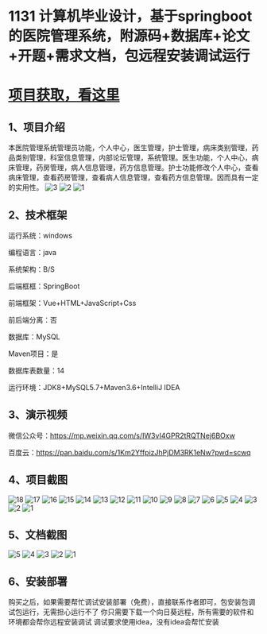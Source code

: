 # 1131 计算机毕业设计，基于springboot的医院管理系统，附源码+数据库+论文+开题+需求文档，包远程安装调试运行

# [项目获取，看这里](https://mbd.pub/o/bread/mbd-aJeWk5dw "项目获取，看这里")

## 1、项目介绍

本医院管理系统管理员功能，个人中心，医生管理，护士管理，病床类别管理，药品类别管理，科室信息管理，内部论坛管理，系统管理。医生功能，个人中心，病床管理，药房管理，病人信息管理，药方信息管理。护士功能修改个人中心，查看病床管理，查看药房管理，查看病人信息管理，查看药方信息管理。因而具有一定的实用性。
![3](https://javabscode.github.io/picx-images-hosting/1131-计算机毕业设计-基于springboot的医院管理系统-附源码+数据库+论文+开题+需求文档-包远程安装调试运行-其他截图/3.webp)
![2](https://javabscode.github.io/picx-images-hosting/1131-计算机毕业设计-基于springboot的医院管理系统-附源码+数据库+论文+开题+需求文档-包远程安装调试运行-其他截图/2.webp)
![1](https://javabscode.github.io/picx-images-hosting/1131-计算机毕业设计-基于springboot的医院管理系统-附源码+数据库+论文+开题+需求文档-包远程安装调试运行-其他截图/1.webp)


## 2、技术框架

运行系统：windows

编程语言：java

系统架构：B/S

后端框框：SpringBoot

前端框架：Vue+HTML+JavaScript+Css

前后端分离：否

数据库：MySQL

Maven项目：是

数据库表数量：14

运行环境：JDK8+MySQL5.7+Maven3.6+IntelliJ IDEA

## 3、演示视频

微信公众号：https://mp.weixin.qq.com/s/IW3vI4GPR2tRQTNej6BOxw

百度云：https://pan.baidu.com/s/1Km2YffpizJhPjDM3RK1eNw?pwd=scwq 

## 4、项目截图  
![18](https://javabscode.github.io/picx-images-hosting/1131-计算机毕业设计-基于springboot的医院管理系统-附源码+数据库+论文+开题+需求文档-包远程安装调试运行-运行截图/18.webp)
![17](https://javabscode.github.io/picx-images-hosting/1131-计算机毕业设计-基于springboot的医院管理系统-附源码+数据库+论文+开题+需求文档-包远程安装调试运行-运行截图/17.webp)
![16](https://javabscode.github.io/picx-images-hosting/1131-计算机毕业设计-基于springboot的医院管理系统-附源码+数据库+论文+开题+需求文档-包远程安装调试运行-运行截图/16.webp)
![15](https://javabscode.github.io/picx-images-hosting/1131-计算机毕业设计-基于springboot的医院管理系统-附源码+数据库+论文+开题+需求文档-包远程安装调试运行-运行截图/15.webp)
![14](https://javabscode.github.io/picx-images-hosting/1131-计算机毕业设计-基于springboot的医院管理系统-附源码+数据库+论文+开题+需求文档-包远程安装调试运行-运行截图/14.webp)
![13](https://javabscode.github.io/picx-images-hosting/1131-计算机毕业设计-基于springboot的医院管理系统-附源码+数据库+论文+开题+需求文档-包远程安装调试运行-运行截图/13.webp)
![12](https://javabscode.github.io/picx-images-hosting/1131-计算机毕业设计-基于springboot的医院管理系统-附源码+数据库+论文+开题+需求文档-包远程安装调试运行-运行截图/12.webp)
![11](https://javabscode.github.io/picx-images-hosting/1131-计算机毕业设计-基于springboot的医院管理系统-附源码+数据库+论文+开题+需求文档-包远程安装调试运行-运行截图/11.webp)
![10](https://javabscode.github.io/picx-images-hosting/1131-计算机毕业设计-基于springboot的医院管理系统-附源码+数据库+论文+开题+需求文档-包远程安装调试运行-运行截图/10.webp)
![9](https://javabscode.github.io/picx-images-hosting/1131-计算机毕业设计-基于springboot的医院管理系统-附源码+数据库+论文+开题+需求文档-包远程安装调试运行-运行截图/9.webp)
![8](https://javabscode.github.io/picx-images-hosting/1131-计算机毕业设计-基于springboot的医院管理系统-附源码+数据库+论文+开题+需求文档-包远程安装调试运行-运行截图/8.webp)
![7](https://javabscode.github.io/picx-images-hosting/1131-计算机毕业设计-基于springboot的医院管理系统-附源码+数据库+论文+开题+需求文档-包远程安装调试运行-运行截图/7.webp)
![6](https://javabscode.github.io/picx-images-hosting/1131-计算机毕业设计-基于springboot的医院管理系统-附源码+数据库+论文+开题+需求文档-包远程安装调试运行-运行截图/6.webp)
![5](https://javabscode.github.io/picx-images-hosting/1131-计算机毕业设计-基于springboot的医院管理系统-附源码+数据库+论文+开题+需求文档-包远程安装调试运行-运行截图/5.webp)
![4](https://javabscode.github.io/picx-images-hosting/1131-计算机毕业设计-基于springboot的医院管理系统-附源码+数据库+论文+开题+需求文档-包远程安装调试运行-运行截图/4.webp)
![3](https://javabscode.github.io/picx-images-hosting/1131-计算机毕业设计-基于springboot的医院管理系统-附源码+数据库+论文+开题+需求文档-包远程安装调试运行-运行截图/3.webp)
![2](https://javabscode.github.io/picx-images-hosting/1131-计算机毕业设计-基于springboot的医院管理系统-附源码+数据库+论文+开题+需求文档-包远程安装调试运行-运行截图/2.webp)
![1](https://javabscode.github.io/picx-images-hosting/1131-计算机毕业设计-基于springboot的医院管理系统-附源码+数据库+论文+开题+需求文档-包远程安装调试运行-运行截图/1.webp)


















## 5、文档截图
![5](https://javabscode.github.io/picx-images-hosting/1131-计算机毕业设计-基于springboot的医院管理系统-附源码+数据库+论文+开题+需求文档-包远程安装调试运行-文档截图/5.webp)
![4](https://javabscode.github.io/picx-images-hosting/1131-计算机毕业设计-基于springboot的医院管理系统-附源码+数据库+论文+开题+需求文档-包远程安装调试运行-文档截图/4.webp)
![3](https://javabscode.github.io/picx-images-hosting/1131-计算机毕业设计-基于springboot的医院管理系统-附源码+数据库+论文+开题+需求文档-包远程安装调试运行-文档截图/3.webp)
![2](https://javabscode.github.io/picx-images-hosting/1131-计算机毕业设计-基于springboot的医院管理系统-附源码+数据库+论文+开题+需求文档-包远程安装调试运行-文档截图/2.webp)
![1](https://javabscode.github.io/picx-images-hosting/1131-计算机毕业设计-基于springboot的医院管理系统-附源码+数据库+论文+开题+需求文档-包远程安装调试运行-文档截图/1.webp)





## 6、安装部署

购买之后，如果需要帮忙调试安装部署（免费），直接联系作者即可，包安装包调试包运行，无需担心运行不了
你只需要下载一个向日葵远程，所有需要的软件和环境都会帮你远程安装调试
调试要求使用idea，没有idea会帮忙安装
